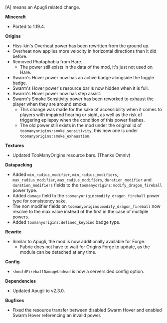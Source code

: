 [A] means an Apugli related change.

**Minecraft**
- Ported to 1.19.4.

**Origins**
- Hiss-kin's Overheat power has been rewritten from the ground up.
- Overheat now applies more velocity in horizontal directions than it did before.
- Removed Photophobia from Hare.
  - The power still exists in the data of the mod, it's just not used on Hare.
- Swarm's Hover power now has an active badge alongside the toggle badge.
- Swarm's Hover power's resource bar is now hidden when it is full.
- Swarm's Hover power now has step assist.
- Swarm's Smoke Sensitivity power has been reworked to exhaust the player when they are around smoke.
  - This change was made for the sake of accessibility when it comes to players with impaired hearing or sight, as well as the risk of triggering epilepsy when the condition of this power flashes.
  - The old power still exists in the mod under the original id of `toomanyorigins:smoke_sensitivity`, this new one is under `toomanyorigins:smoke_exhaustion`.

**Textures**
- Updated TooManyOrigins resource bars. (Thanks Omniv)

**Datapacking**
- Added `min_radius_modifier`, `min_radius_modifiers`, `max_radius_modifier`, `max_radius_modifiers`, `duration_modifier` and `duration_modifiers` fields to the `toomanyorigins:modify_dragon_fireball` power type.
- Added `damage` field to the `toomanyorigin:modify_dragon_fireball` power type for consistency sake.
- The non modifier fields on `toomanyorigins:modify_dragon_fireball` now resolve to the max value instead of the first in the case of multiple powers.
- Added `toomanyorigins:defined_keybind` badge type.

**Rewrite**
- Similar to Apugli, the mod is now additionally available for Forge.
  - Fabric does not have to wait for Origins Forge to update, as the module can be detached at any time.

**Config**
- `shouldFireballDamageUndead` is now a serversided config option.

**Dependencies**
- Updated Apugli to v2.3.0.

**Bugfixes**
- Fixed the resource transfer between disabled Swarm Hover and enabled Swarm Hover referencing an invalid power.